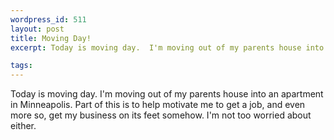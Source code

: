 ```yaml
--- 
wordpress_id: 511
layout: post
title: Moving Day!
excerpt: Today is moving day.  I'm moving out of my parents house into an apartment in Minneapolis.  Part of this is to help motivate me to get a job, and even more so, get my business on its feet somehow.  I'm not too worried about either.

tags: 
---
```


Today is moving day.  I'm moving out of my parents house into an apartment in Minneapolis.  Part of this is to help motivate me to get a job, and even more so, get my business on its feet somehow.  I'm not too worried about either.
